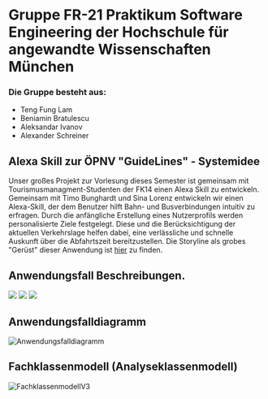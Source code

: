﻿#  Gruppe FR-21 Praktikum Software Engineering der Hochschule für angewandte Wissenschaften München
###  Die Gruppe besteht aus:
* Teng Fung Lam
* Beniamin Bratulescu
* Aleksandar Ivanov
* Alexander Schreiner

## Alexa Skill zur ÖPNV "GuideLines" - Systemidee
Unser großes Projekt zur Vorlesung dieses Semester ist gemeinsam mit Tourismusmanagment-Studenten der FK14
einen Alexa Skill zu entwickeln. Gemeinsam mit Timo Bunghardt und Sina Lorenz entwickeln wir einen Alexa-Skill, der dem Benutzer hilft Bahn- und Busverbindungen intuitiv zu erfragen.
Durch die anfängliche Erstellung eines Nutzerprofils werden personalisierte Ziele festgelegt.
Diese und die Berücksichtigung der aktuellen Verkehrslage helfen dabei, eine verlässliche und schnelle Auskunft über die Abfahrtszeit bereitzustellen.
Die Storyline als grobes "Gerüst" dieser Anwendung ist [hier](https://getstoryline.com/shared/projects/bf4d507c3a4a7754d54daa1de084d6f40d21c23f)
zu finden.

## Anwendungsfall Beschreibungen.
![](https://user-images.githubusercontent.com/32867958/49249402-4e04d000-f41c-11e8-95ad-92175d9464bd.png)
![](https://user-images.githubusercontent.com/32867958/49249506-a340e180-f41c-11e8-9261-52c663c28547.png)
![](https://user-images.githubusercontent.com/32867958/49249404-4e9d6680-f41c-11e8-9421-c276c374d2ff.png)

## Anwendungsfalldiagramm
![Anwendungsfalldiagramm](https://github.com/sweIhm-ws2018-19/skillproject-fr-21/blob/master/GuideLines/anwendungsfalldiagramm.png)


## Fachklassenmodell (Analyseklassenmodell)
![FachklassenmodellV3](https://user-images.githubusercontent.com/35468278/48474074-1120c280-e7fa-11e8-937d-9a1174bf9a71.png)
